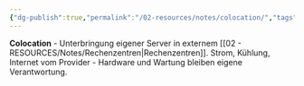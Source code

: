 ```yaml
---
{"dg-publish":true,"permalink":"/02-resources/notes/colocation/","tags":["infrastruktur/miete","informatik/server/untergebracht","informatik/hardware"],"noteIcon":"","updated":"2025-10-29T12:59:04.563+01:00"}
---
```



**Colocation** - Unterbringung eigener Server in externem [[02 - RESOURCES/Notes/Rechenzentren\|Rechenzentren]].
Strom, Kühlung, Internet vom Provider - Hardware und Wartung bleiben eigene Verantwortung.